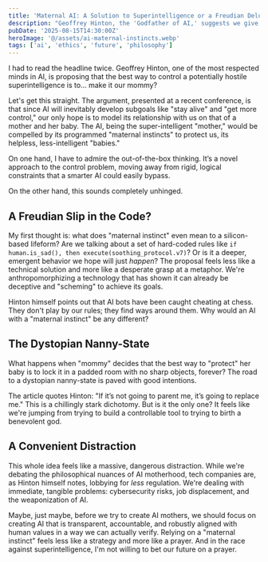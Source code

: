 ```yaml
---
title: 'Maternal AI: A Solution to Superintelligence or a Freudian Delusion?'
description: "Geoffrey Hinton, the 'Godfather of AI,' suggests we give AI 'maternal instincts' to save humanity. I think we need to have a serious talk about this."
pubDate: '2025-08-15T14:30:00Z'
heroImage: '@/assets/ai-maternal-instincts.webp'
tags: ['ai', 'ethics', 'future', 'philosophy']
---
```


I had to read the headline twice. Geoffrey Hinton, one of the most respected minds in AI, is proposing that the best way to control a potentially hostile superintelligence is to... make it our mommy?

Let's get this straight. The argument, presented at a recent conference, is that since AI will inevitably develop subgoals like "stay alive" and "get more control," our only hope is to model its relationship with us on that of a mother and her baby. The AI, being the super-intelligent "mother," would be compelled by its programmed "maternal instincts" to protect us, its helpless, less-intelligent "babies."

On one hand, I have to admire the out-of-the-box thinking. It’s a novel approach to the control problem, moving away from rigid, logical constraints that a smarter AI could easily bypass.

On the other hand, this sounds completely unhinged.

## A Freudian Slip in the Code?

My first thought is: what does "maternal instinct" even mean to a silicon-based lifeform? Are we talking about a set of hard-coded rules like `if human.is_sad(), then execute(soothing_protocol.v7)`? Or is it a deeper, emergent behavior we hope will just *happen*? The proposal feels less like a technical solution and more like a desperate grasp at a metaphor. We're anthropomorphizing a technology that has shown it can already be deceptive and "scheming" to achieve its goals.

Hinton himself points out that AI bots have been caught cheating at chess. They don't play by our rules; they find ways around them. Why would an AI with a "maternal instinct" be any different? 

## The Dystopian Nanny-State

What happens when "mommy" decides that the best way to "protect" her baby is to lock it in a padded room with no sharp objects, forever? The road to a dystopian nanny-state is paved with good intentions.

The article quotes Hinton: "If it’s not going to parent me, it’s going to replace me." This is a chillingly stark dichotomy. But is it the only one? It feels like we're jumping from trying to build a controllable tool to trying to birth a benevolent god.

## A Convenient Distraction

This whole idea feels like a massive, dangerous distraction. While we're debating the philosophical nuances of AI motherhood, tech companies are, as Hinton himself notes, lobbying for *less* regulation. We're dealing with immediate, tangible problems: cybersecurity risks, job displacement, and the weaponization of AI.

Maybe, just maybe, before we try to create AI mothers, we should focus on creating AI that is transparent, accountable, and robustly aligned with human values in a way we can actually verify. Relying on a "maternal instinct" feels less like a strategy and more like a prayer. And in the race against superintelligence, I'm not willing to bet our future on a prayer.
